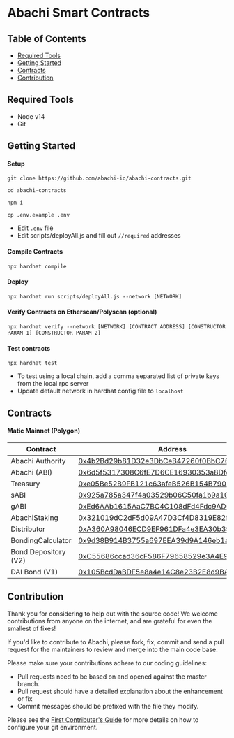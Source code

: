 # Abachi Smart Contracts

## Table of Contents
- [Required Tools](#required-tools)
- [Getting Started](#getting-started)
- [Contracts](#contracts)
- [Contribution](#contribution)


## Required Tools
* Node v14
* Git

## Getting Started

#### Setup
```
git clone https://github.com/abachi-io/abachi-contracts.git

cd abachi-contracts

npm i

cp .env.example .env
```

* Edit `.env` file
* Edit scripts/deployAll.js and fill out `//required` addresses

#### Compile Contracts

`npx hardhat compile`

#### Deploy

`npx hardhat run scripts/deployAll.js --network [NETWORK]`

#### Verify Contracts on Etherscan/Polyscan (optional)

`npx hardhat verify --network [NETWORK] [CONTRACT ADDRESS] [CONSTRUCTOR PARAM 1] [CONSTRUCTOR PARAM 2]`

#### Test contracts
`npx hardhat test`

* To test using a local chain, add a comma separated list of private keys from the local rpc server
* Update default network in hardhat config file to `localhost`

## Contracts

#### Matic Mainnet (Polygon)

|       Contract    | Address |
|     ------------- | ------------- |
| Abachi Authority      | [0x4b2Bd29b81D32e3DbCeB47260f0BbC76A6A0B8cd](https://polygonscan.com/address/0x4b2Bd29b81D32e3DbCeB47260f0BbC76A6A0B8cd)   |
| Abachi (ABI)           | [0x6d5f5317308C6fE7D6CE16930353a8Dfd92Ba4D7](https://polygonscan.com/address/0x6d5f5317308C6fE7D6CE16930353a8Dfd92Ba4D7)   |
| Treasury               | [0xe05Be52B9FB121c63afeB526B154B790936Ff170](https://polygonscan.com/address/0xe05Be52B9FB121c63afeB526B154B790936Ff170) |
| sABI     | [0x925a785a347f4a03529b06C50fa1b9a10808CAb5](https://polygonscan.com/address/0x925a785a347f4a03529b06C50fa1b9a10808CAb5)   |
| gABI     | [0xEd6AAb1615AaC7BC4C108dFd4Fdc9AD0c8304d47](https://polygonscan.com/address/0xEd6AAb1615AaC7BC4C108dFd4Fdc9AD0c8304d47)   |
| AbachiStaking    | [0x321019dC2dF5d09A47D3Cf4D8319E82feF9d75d4](https://polygonscan.com/address/0x321019dC2dF5d09A47D3Cf4D8319E82feF9d75d4)   |
| Distributor | [0xA360A98046ECD9EF961DFa4e3EA30b398556172b](https://polygonscan.com/address/0xA360A98046ECD9EF961DFa4e3EA30b398556172b) |
| BondingCalculator     | [0x9d38B914B3755a697EEA39d9A146eb1a39516bc8](https://polygonscan.com/address/0x9d38B914B3755a697EEA39d9A146eb1a39516bc8)   |
| Bond Depository (V2)     | [0xC55686ccad36cF586F79658529e3A4E9bb43ddAf](https://polygonscan.com/address/0xC55686ccad36cF586F79658529e3A4E9bb43ddAf)   |
| DAI Bond (V1)     | [0x105BcdDaBDF5e8a4e14C8e23B2E8d9BA220143c2 ](https://polygonscan.com/address/0x105BcdDaBDF5e8a4e14C8e23B2E8d9BA220143c2 )   |

## Contribution

Thank you for considering to help out with the source code! We welcome contributions from anyone on the internet, and are grateful for even the smallest of fixes!

If you'd like to contribute to Abachi, please fork, fix, commit and send a pull request for the maintainers to review and merge into the main code base.

Please make sure your contributions adhere to our coding guidelines:

* Pull requests need to be based on and opened against the master branch.
* Pull request should have a detailed explanation about the enhancement or fix
* Commit messages should be prefixed with the file they modify.

Please see the [First Contributer's Guide](documentation/CONTRIBUTE.md) for more details on how to configure your git environment.
